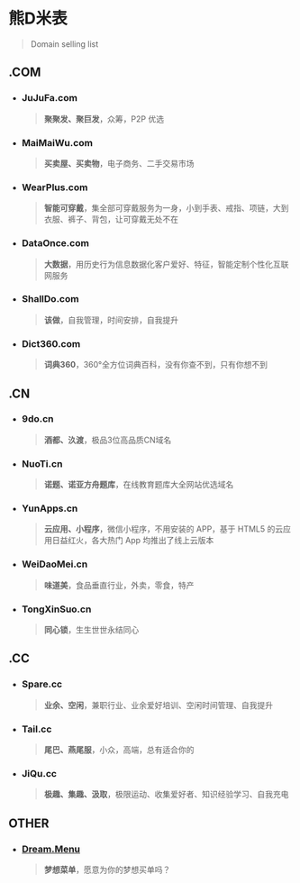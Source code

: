 # 熊D米表
<!--{h1:.massive-header.-with-tagline}-->
> Domain selling list

## .COM
- ### JuJuFa.com
    > **聚聚发、聚巨发**，众筹，P2P 优选
- ### MaiMaiWu.com
    > **买卖屋、买卖物**，电子商务、二手交易市场
- ### WearPlus.com
    > **智能可穿戴**，集全部可穿戴服务为一身，小到手表、戒指、项链，大到衣服、裤子、背包，让可穿戴无处不在
- ### DataOnce.com
    > **大数据**，用历史行为信息数据化客户爱好、特征，智能定制个性化互联网服务
- ### ShallDo.com
    > **该做**，自我管理，时间安排，自我提升
- ### Dict360.com
    > **词典360**，360°全方位词典百科，没有你查不到，只有你想不到

## .CN
- ### 9do.cn
    > **酒都、汣渡**，极品3位高品质CN域名
- ### NuoTi.cn
    > **诺题、诺亚方舟题库**，在线教育题库大全网站优选域名
- ### YunApps.cn
    > **云应用、小程序**，微信小程序，不用安装的 APP，基于 HTML5 的云应用日益红火，各大热门 App 均推出了线上云版本
- ### WeiDaoMei.cn
    > **味道美**，食品垂直行业，外卖，零食，特产
- ### TongXinSuo.cn
    > **同心锁**，生生世世永结同心

## .CC
- ### Spare.cc
    > **业余、空闲**，兼职行业、业余爱好培训、空闲时间管理、自我提升
- ### Tail.cc
    > **尾巴、燕尾服**，小众，高端，总有适合你的
- ### JiQu.cc
    > **极趣、集趣、汲取**，极限运动、收集爱好者、知识经验学习、自我充电

## OTHER
<ul>
    <li>
        <h3><a href="http://Dream.Menu">Dream.Menu</a></h3>
        <blockquote>
            <p><strong>梦想菜单</strong>，愿意为你的梦想买单吗？</p>
        </blockquote>
    </li>
</ul>
<div style="display: none;">
    <script src="http://v1.cnzz.com/stat.php?id=5837008&web_id=5837008&show=pic" language="JavaScript" charset="gb2312"></script>
</div>
